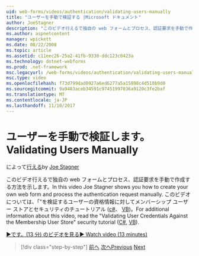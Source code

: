 ```yaml
---
uid: web-forms/videos/authentication/validating-users-manually
title: "ユーザーを手動で検証する |Microsoft ドキュメント"
author: JoeStagner
description: "このビデオ行えるで独自の web フォームとプロセス、認証要求を手動で作成する方法を示します。 詳細についてはこの vi しています."
ms.author: aspnetcontent
manager: wpickett
ms.date: 08/22/2008
ms.topic: article
ms.assetid: c11eec26-25a2-41fb-9330-ddc123c0423a
ms.technology: dotnet-webforms
ms.prod: .net-framework
msc.legacyurl: /web-forms/videos/authentication/validating-users-manually
msc.type: video
ms.openlocfilehash: f73d799dad0927a6ed6277a5a15898c4d510b9d0
ms.sourcegitcommit: 9a9483aceb34591c97451997036a9120c3fe2baf
ms.translationtype: MT
ms.contentlocale: ja-JP
ms.lasthandoff: 11/10/2017
---
```

<a name="validating-users-manually"></a><span data-ttu-id="de75a-104">ユーザーを手動で検証します。</span><span class="sxs-lookup"><span data-stu-id="de75a-104">Validating Users Manually</span></span>
====================
<span data-ttu-id="de75a-105">によって[行える](https://github.com/JoeStagner)</span><span class="sxs-lookup"><span data-stu-id="de75a-105">by [Joe Stagner](https://github.com/JoeStagner)</span></span>

<span data-ttu-id="de75a-106">このビデオ行えるで独自の web フォームとプロセス、認証要求を手動で作成する方法を示します。</span><span class="sxs-lookup"><span data-stu-id="de75a-106">In this video Joe Stagner shows you how to create your own web form and process the authentication request manually.</span></span> <span data-ttu-id="de75a-107">このビデオについては、「"を検証するユーザーの資格情報に対してメンバーシップ ユーザー ストアとセキュリティのチュートリアル ([c#](../../overview/older-versions-security/membership/validating-user-credentials-against-the-membership-user-store-cs.md)、 [VB](../../overview/older-versions-security/membership/validating-user-credentials-against-the-membership-user-store-vb.md))。</span><span class="sxs-lookup"><span data-stu-id="de75a-107">For additional information about this video, read the "Validating User Credentials Against the Membership User Store" security tutorial ([C#](../../overview/older-versions-security/membership/validating-user-credentials-against-the-membership-user-store-cs.md), [VB](../../overview/older-versions-security/membership/validating-user-credentials-against-the-membership-user-store-vb.md)).</span></span>

[<span data-ttu-id="de75a-108">&#9654;です。(13 分) のビデオを見る</span><span class="sxs-lookup"><span data-stu-id="de75a-108">&#9654; Watch video (13 minutes)</span></span>](https://channel9.msdn.com/Blogs/ASP-NET-Site-Videos/validating-users-manually)

>[!div class="step-by-step"]
<span data-ttu-id="de75a-109">[前へ](creating-user-accounts-programmatically.md)
[次へ](validating-users-with-the-login-control.md)</span><span class="sxs-lookup"><span data-stu-id="de75a-109">[Previous](creating-user-accounts-programmatically.md)
[Next](validating-users-with-the-login-control.md)</span></span>
